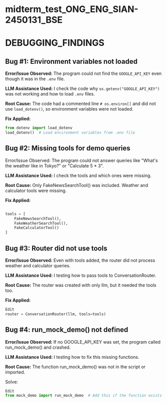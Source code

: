 # midterm_test_ONG_ENG_SIAN-2450131_BSE
# DEBUGGING_FINDINGS

## Bug #1: Environment variables not loaded

**Error/Issue Observed:**
The program could not find the `GOOGLE_API_KEY` even though it was in the `.env` file.

**LLM Assistance Used:**
I check the code why `os.getenv("GOOGLE_API_KEY")` was not working and how to load `.env` files.

**Root Cause:**
The code had a commented line `# os.environ[]` and did not use `load_dotenv()`, so environment variables were not loaded.

**Fix Applied:**
```python
from dotenv import load_dotenv
load_dotenv()  # Load environment variables from .env file

````

## Bug #2: Missing tools for demo queries
Error/Issue Observed:
The program could not answer queries like "What's the weather like in Tokyo?" or "Calculate 5 * 3".

**LLM Assistance Used:**
I check the tools and which ones were missing.

**Root Cause:**
Only FakeNewsSearchTool() was included. Weather and calculator tools were missing.

**Fix Applied:**

```python

tools = [
    FakeNewsSearchTool(),
    FakeWeatherSearchTool(),
    FakeCalculatorTool()
]
```

## Bug #3: Router did not use tools
**Error/Issue Observed:**
Even with tools added, the router did not process weather and calculator queries.

**LLM Assistance Used:**
I testing how to pass tools to ConversationRouter.

**Root Cause:**
The router was created with only llm, but it needed the tools too.

**Fix Applied:**

```python
Edit
router = ConversationRouter(llm, tools=tools)
```

## Bug #4: run_mock_demo() not defined
**Error/Issue Observed:**
If no GOOGLE_API_KEY was set, the program called run_mock_demo() and crashed.

**LLM Assistance Used:**
I testing how to fix this missing functions.

**Root Cause:**
The function run_mock_demo() was not in the script or imported.

Solve:

```python
Edit
from mock_demo import run_mock_demo  # Add this if the function exists
```

